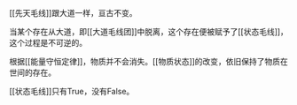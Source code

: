 [[先天毛线]]跟大道一样，亘古不变。

当某个存在从大道，即[[大道毛线团]]中脱离，这个存在便被赋予了[[状态毛线]]，这个过程是不可逆的。

根据[[能量守恒定律]]，物质并不会消失。[[物质状态]]的改变，依旧保持了物质在世间的存在。

[[状态毛线]]只有True，没有False。


